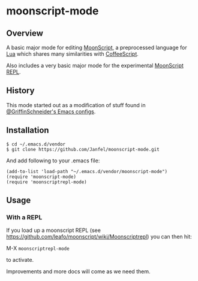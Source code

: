 # moonscript-mode

## Overview

A basic major mode for editing [MoonScript](http://moonscript.org/), a
preprocessed language for [Lua](https://www.lua.org/) which shares
many similarities with [CoffeeScript](http://coffeescript.org/).

Also includes a very basic major mode for the experimental
[MoonScript REPL](https://github.com/leafo/moonscript/wiki/Moonscriptrepl).

## History

This mode started out as a modification of stuff found in
[@GriffinSchneider's Emacs configs](https://github.com/GriffinSchneider/emacs-config).

## Installation

    $ cd ~/.emacs.d/vendor
    $ git clone https://github.com/Janfel/moonscript-mode.git

And add following to your .emacs file:

    (add-to-list 'load-path "~/.emacs.d/vendor/moonscript-mode")
    (require 'moonscript-mode)
    (require 'moonscriptrepl-mode)

## Usage

### With a REPL

If you load up a moonscript REPL (see https://github.com/leafo/moonscript/wiki/Moonscriptrepl) you can 
then hit:

<key>M</key>-<key>X</key> `moonscriptrepl-mode`

to activate.

Improvements and more docs will come as we need them.
